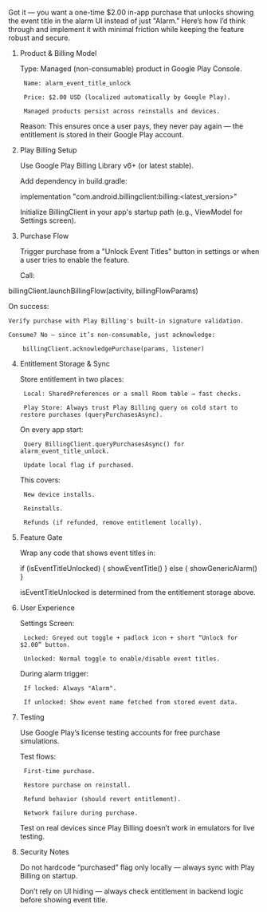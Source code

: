 Got it — you want a one-time $2.00 in-app purchase that unlocks showing the event title in the alarm UI instead of just "Alarm."
Here’s how I’d think through and implement it with minimal friction while keeping the feature robust and secure.
1. Product & Billing Model

    Type: Managed (non-consumable) product in Google Play Console.

        Name: alarm_event_title_unlock

        Price: $2.00 USD (localized automatically by Google Play).

        Managed products persist across reinstalls and devices.

    Reason: This ensures once a user pays, they never pay again — the entitlement is stored in their Google Play account.

2. Play Billing Setup

    Use Google Play Billing Library v6+ (or latest stable).

    Add dependency in build.gradle:

    implementation "com.android.billingclient:billing:<latest_version>"

    Initialize BillingClient in your app's startup path (e.g., ViewModel for Settings screen).

3. Purchase Flow

    Trigger purchase from a "Unlock Event Titles" button in settings or when a user tries to enable the feature.

    Call:

billingClient.launchBillingFlow(activity, billingFlowParams)

On success:

    Verify purchase with Play Billing's built-in signature validation.

    Consume? No — since it’s non-consumable, just acknowledge:

        billingClient.acknowledgePurchase(params, listener)

4. Entitlement Storage & Sync

    Store entitlement in two places:

        Local: SharedPreferences or a small Room table → fast checks.

        Play Store: Always trust Play Billing query on cold start to restore purchases (queryPurchasesAsync).

    On every app start:

        Query BillingClient.queryPurchasesAsync() for alarm_event_title_unlock.

        Update local flag if purchased.

    This covers:

        New device installs.

        Reinstalls.

        Refunds (if refunded, remove entitlement locally).

5. Feature Gate

    Wrap any code that shows event titles in:

    if (isEventTitleUnlocked) {
        showEventTitle()
    } else {
        showGenericAlarm()
    }

    isEventTitleUnlocked is determined from the entitlement storage above.

6. User Experience

    Settings Screen:

        Locked: Greyed out toggle + padlock icon + short “Unlock for $2.00” button.

        Unlocked: Normal toggle to enable/disable event titles.

    During alarm trigger:

        If locked: Always "Alarm".

        If unlocked: Show event name fetched from stored event data.

7. Testing

    Use Google Play’s license testing accounts for free purchase simulations.

    Test flows:

        First-time purchase.

        Restore purchase on reinstall.

        Refund behavior (should revert entitlement).

        Network failure during purchase.

    Test on real devices since Play Billing doesn’t work in emulators for live testing.

8. Security Notes

    Do not hardcode “purchased” flag only locally — always sync with Play Billing on startup.

    Don’t rely on UI hiding — always check entitlement in backend logic before showing event title.
